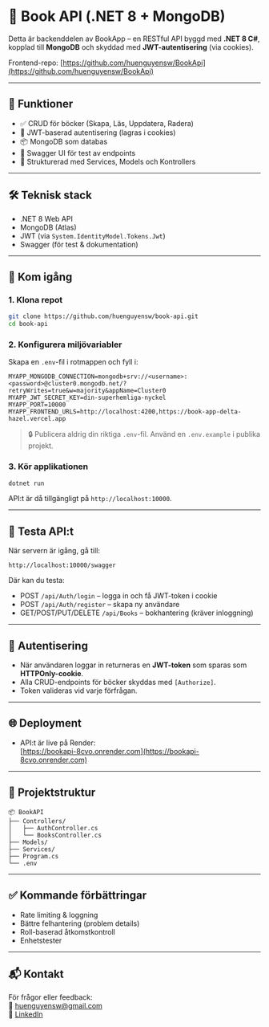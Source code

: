 
# 📘 Book API (.NET 8 + MongoDB)

Detta är backenddelen av BookApp – en RESTful API byggd med **.NET 8 C#**, kopplad till **MongoDB** och skyddad med **JWT-autentisering** (via cookies).

Frontend-repo: [https://github.com/huenguyensw/BookApi](https://github.com/huenguyensw/BookApi)

---

## 🔧 Funktioner

- ✅ CRUD för böcker (Skapa, Läs, Uppdatera, Radera)
- 🔐 JWT-baserad autentisering (lagras i cookies)
- 📦 MongoDB som databas
- 🧪 Swagger UI för test av endpoints
- 📂 Strukturerad med Services, Models och Kontrollers

---

## 🛠️ Teknisk stack

- .NET 8 Web API  
- MongoDB (Atlas)
- JWT (via `System.IdentityModel.Tokens.Jwt`)
- Swagger (för test & dokumentation)

---

## 🚀 Kom igång

### 1. Klona repot

```bash
git clone https://github.com/huenguyensw/book-api.git
cd book-api
```

### 2. Konfigurera miljövariabler

Skapa en `.env`-fil i rotmappen och fyll i:

```env
MYAPP_MONGODB_CONNECTION=mongodb+srv://<username>:<password>@cluster0.mongodb.net/?retryWrites=true&w=majority&appName=Cluster0
MYAPP_JWT_SECRET_KEY=din-superhemliga-nyckel
MYAPP_PORT=10000
MYAPP_FRONTEND_URLS=http://localhost:4200,https://book-app-delta-hazel.vercel.app
```

> 🔒 Publicera aldrig din riktiga `.env`-fil. Använd en `.env.example` i publika projekt.

### 3. Kör applikationen

```bash
dotnet run
```

API:t är då tillgängligt på `http://localhost:10000`.

---

## 🧪 Testa API:t

När servern är igång, gå till:

```
http://localhost:10000/swagger
```

Där kan du testa:

- POST `/api/Auth/login` – logga in och få JWT-token i cookie
- POST `/api/Auth/register` – skapa ny användare
- GET/POST/PUT/DELETE `/api/Books` – bokhantering (kräver inloggning)

---

## 🔐 Autentisering

- När användaren loggar in returneras en **JWT-token** som sparas som **HTTPOnly-cookie**.
- Alla CRUD-endpoints för böcker skyddas med `[Authorize]`.
- Token valideras vid varje förfrågan.

---

## 🌐 Deployment

- API:t är live på Render:  
  [https://bookapi-8cvo.onrender.com](https://bookapi-8cvo.onrender.com)

---

## 📁 Projektstruktur

```text
📦 BookAPI
├── Controllers/
│   ├── AuthController.cs
│   └── BooksController.cs
├── Models/
├── Services/
├── Program.cs
└── .env
```

---

## ✅ Kommande förbättringar

- Rate limiting & loggning
- Bättre felhantering (problem details)
- Roll-baserad åtkomstkontroll
- Enhetstester

---

## 📬 Kontakt

För frågor eller feedback:  
📧 huenguyensw@gmail.com  
🔗 [LinkedIn](https://www.linkedin.com/in/huenguyensw)

